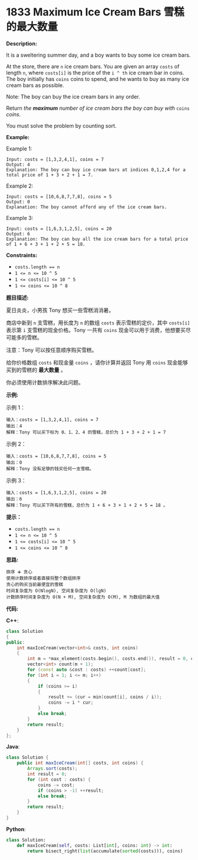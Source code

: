 # 1833 Maximum Ice Cream Bars 雪糕的最大数量

__Description:__

It is a sweltering summer day, and a boy wants to buy some ice cream bars.

At the store, there are `n` ice cream bars. You are given an array `costs` of length `n`, where `costs[i]` is the price of the `i ^ th` ice cream bar in coins. The boy initially has `coins` coins to spend, and he wants to buy as many ice cream bars as possible.

Note: The boy can buy the ice cream bars in any order.

Return _the __maximum__ number of ice cream bars the boy can buy with_ `coins` _coins._

You must solve the problem by counting sort.

__Example:__

Example 1:

```text
Input: costs = [1,3,2,4,1], coins = 7
Output: 4
Explanation: The boy can buy ice cream bars at indices 0,1,2,4 for a total price of 1 + 3 + 2 + 1 = 7.
```

Example 2:

```text
Input: costs = [10,6,8,7,7,8], coins = 5
Output: 0
Explanation: The boy cannot afford any of the ice cream bars.
```

Example 3:

```text
Input: costs = [1,6,3,1,2,5], coins = 20
Output: 6
Explanation: The boy can buy all the ice cream bars for a total price of 1 + 6 + 3 + 1 + 2 + 5 = 18.
```

__Constraints:__

- `costs.length == n`
- `1 <= n <= 10 ^ 5`
- `1 <= costs[i] <= 10 ^ 5`
- `1 <= coins <= 10 ^ 8`

__题目描述:__

夏日炎炎，小男孩 Tony 想买一些雪糕消消暑。

商店中新到 `n` 支雪糕，用长度为 `n` 的数组 `costs` 表示雪糕的定价，其中 `costs[i]` 表示第 `i` 支雪糕的现金价格。Tony 一共有 `coins` 现金可以用于消费，他想要买尽可能多的雪糕。

注意：Tony 可以按任意顺序购买雪糕。

给你价格数组 `costs` 和现金量 `coins` ，请你计算并返回 Tony 用 `coins` 现金能够买到的雪糕的 __最大数量__ 。

你必须使用计数排序解决此问题。

__示例:__

示例 1：

```text
输入：costs = [1,3,2,4,1], coins = 7
输出：4
解释：Tony 可以买下标为 0、1、2、4 的雪糕，总价为 1 + 3 + 2 + 1 = 7
```

示例 2：

```text
输入：costs = [10,6,8,7,7,8], coins = 5
输出：0
解释：Tony 没有足够的钱买任何一支雪糕。
```

示例 3：

```text
输入：costs = [1,6,3,1,2,5], coins = 20
输出：6
解释：Tony 可以买下所有的雪糕，总价为 1 + 6 + 3 + 1 + 2 + 5 = 18 。
```

__提示：__

- `costs.length == n`
- `1 <= n <= 10 ^ 5`
- `1 <= costs[i] <= 10 ^ 5`
- `1 <= coins <= 10 ^ 8`

__思路:__

```text
排序 ➕ 贪心
使用计数排序或者直接将整个数组排序
贪心的购买当前最便宜的雪糕
时间复杂度为 O(NlogN), 空间复杂度为 O(lgN)
计数排序时间复杂度为 O(N + M), 空间复杂度为 O(M), M 为数组的最大值
```

__代码:__

__C++__:

```C++
class Solution 
{
public:
    int maxIceCream(vector<int>& costs, int coins) 
    {
        int m = *max_element(costs.begin(), costs.end()), result = 0, cur = 0;
        vector<int> count(m + 1);
        for (const auto &cost : costs) ++count[cost];
        for (int i = 1; i <= m; i++)
        {
            if (coins >= i)
            {
                result += (cur = min(count[i], coins / i));
                coins -= i * cur;
            }
            else break;
        }
        return result;
    }
};
```

__Java__:

```Java
class Solution {
    public int maxIceCream(int[] costs, int coins) {
        Arrays.sort(costs);
        int result = 0;
        for (int cost : costs) {
            coins -= cost;
            if (coins > -1) ++result;
            else break;
        }
        return result;
    }
}
```

__Python__:

```Python
class Solution:
    def maxIceCream(self, costs: List[int], coins: int) -> int:
        return bisect_right(list(accumulate(sorted(costs))), coins)
```

